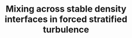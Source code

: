 ---
title: "Mixing across stable density interfaces in forced stratified turbulence"
collection: publications
category: manuscripts
link: https://www.cambridge.org/core/journals/journal-of-fluid-mechanics/article/mixing-across-stable-density-interfaces-in-forced-stratified-turbulence/45A1DC2F835AD553EE891636E23FBD89
authors: Couchman, M.M.P., de Bruyn Kops, S.M., and Caulfield, C.P.
journal: Journal of Fluid Mechanics
volume: 961, A20
year: 2023
image: /web/images/publications/2023_Couchman_JFM.jpg
---
